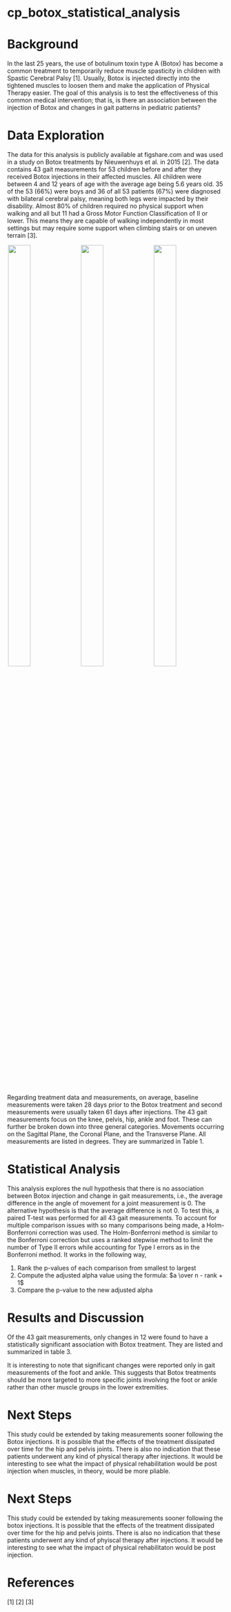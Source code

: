 # cp_botox_statistical_analysis

# Background
In the last 25 years, the use of botulinum toxin type A (Botox) has become a common treatment to temporarily reduce muscle spasticity in children with Spastic Cerebral Palsy [1]. Usually, Botox is injected directly into the tightened muscles to loosen them and make the application of Physical Therapy easier. The goal of this analysis is to test the effectiveness of this common medical intervention; that is, is there an association between the injection of Botox and changes in gait patterns in pediatric patients? 

# Data Exploration 
The data for this analysis is publicly available at figshare.com and was used in a study on Botox treatments by Nieuwenhuys et al. in 2015 [2]. The data contains 43 gait measurements for 53 children before and after they received Botox injections in their affected muscles. All children were between 4 and 12 years of age with the average age being 5.6 years old. 35 of the 53 (66%) were boys and 36 of all 53 patients (67%) were diagnosed with bilateral cerebral palsy, meaning both legs were impacted by their disability. Almost 80% of children required no physical support when walking and all but 11 had a Gross Motor Function Classification of II or lower. This means they are capable of walking independently in most settings but may require some support when climbing stairs or on uneven terrain [3]. 

<img src="https://user-images.githubusercontent.com/123997370/216790850-ce697bdd-07c3-4637-bd62-206228c078f7.png" width=32% height=50% hspace = 2> <img src="https://user-images.githubusercontent.com/123997370/216790976-a8367076-5586-42c9-b893-3ad5b6919a3c.png" width = 32% height = 50% hspace = 2> <img src="https://user-images.githubusercontent.com/123997370/216791247-2a605eb0-d096-4656-bcb1-7e6759a02590.png" width = 32% height = 50% hspace = 2> 

Regarding treatment data and measurements, on average, baseline measurements were taken 28 days prior to the Botox treatment and second measurements were usually taken 61 days after injections. The 43 gait measurements focus on the knee, pelvis, hip, ankle and foot. These can further be broken down into three general categories. Movements occurring on the Sagittal Plane, the Coronal Plane, and the Transverse Plane.  All measurements are listed in degrees. They are summarized in Table 1. 

# Statistical Analysis 
This analysis explores the null hypothesis that there is no association between Botox injection and change in gait measurements, i.e., the average difference in the angle of movement for a joint measurement is 0. The alternative hypothesis is that the average difference is not 0. To test this, a paired T-test was performed for all 43 gait measurements. To account for multiple comparison issues with so many comparisons being made, a Holm-Bonferroni correction was used. The Holm-Bonferroni method is similar to the Bonferroni correction but uses a ranked stepwise method to limit the number of Type II errors while accounting for Type I errors as in the Bonferroni method. It works in the following way, 

1) Rank the p-values of each comparison from smallest to largest 
2) Compute the adjusted alpha value using the formula: $a \over n - rank + 1$
3) Compare the p-value to the new adjusted alpha

# Results and Discussion 
Of the 43 gait measurements, only changes in 12 were found to have a statistically significant association with Botox treatment. They are listed and summarized in table 3. 


It is interesting to note that significant changes were reported only in gait measurements of the foot and ankle. This suggests that Botox treatments should be more targeted to more specific joints involving the foot or ankle rather than other muscle groups in the lower extremities.     

# Next Steps
This study could be extended by taking measurements sooner following the Botox injections. It is possible that the effects of the treatment dissipated over time for the hip and pelvis joints. There is also no indication that these patients underwent any kind of physical therapy after injections. It would be interesting to see what the impact of physical rehabilitation would be post injection when muscles, in theory, would be more pliable.

# Next Steps
This study could be extended by taking measurements sooner following the botox injections. It is possible that the effects of the treatment dissipated over time for the hip and pelvis joints. There is also no indication that these patients underwent any kind of phyiscal therapy after injections. It would be interesting to see what the impact of physical rehabilitaton would be post injection. 

# References 
[1]
[2]
[3]
